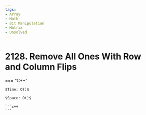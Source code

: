 ```yaml
---
tags:
- Array
- Math
- Bit Manipulation
- Matrix
- Unsolved
---
```



# 2128. Remove All Ones With Row and Column Flips

=== "C++"

    $Time: O()$

    $Space: O()$

    ```c++
    ```